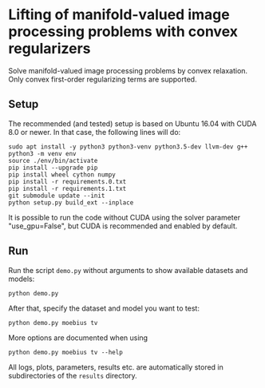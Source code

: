 
Lifting of manifold-valued image processing problems with convex regularizers
=============================================================================

Solve manifold-valued image processing problems by convex relaxation.
Only convex first-order regularizing terms are supported.

Setup
-----

The recommended (and tested) setup is based on Ubuntu 16.04 with CUDA 8.0 or
newer. In that case, the following lines will do:

    sudo apt install -y python3 python3-venv python3.5-dev llvm-dev g++
    python3 -m venv env
    source ./env/bin/activate
    pip install --upgrade pip
    pip install wheel cython numpy
    pip install -r requirements.0.txt
    pip install -r requirements.1.txt
    git submodule update --init
    python setup.py build_ext --inplace

It is possible to run the code without CUDA using the solver parameter
"use_gpu=False", but CUDA is recommended and enabled by default.

Run
---

Run the script `demo.py` without arguments to show available datasets and models:

    python demo.py

After that, specify the dataset and model you want to test:

    python demo.py moebius tv

More options are documented when using

    python demo.py moebius tv --help

All logs, plots, parameters, results etc. are automatically stored in
subdirectories of the `results` directory.
